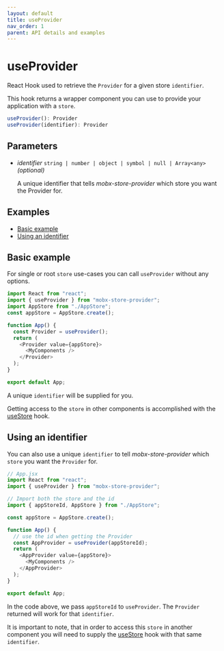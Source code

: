 ```yaml
---
layout: default
title: useProvider
nav_order: 1
parent: API details and examples
---
```


# useProvider

React Hook used to retrieve the `Provider` for a given store `identifier`.

This hook returns a wrapper component you can use to provide your application with a `store`.

```javascript
useProvider(): Provider
useProvider(identifier): Provider
```

## Parameters

- _identifier_ `string | number | object | symbol | null | Array<any>` _(optional)_

  A unique identifier that tells _mobx-store-provider_ which store you want the Provider for.

## Examples

- [Basic example](#basic-example)
- [Using an identifier](#using-an-identifier)

## Basic example

For single or root `store` use-cases you can call `useProvider` without any options.

```javascript
import React from "react";
import { useProvider } from "mobx-store-provider";
import AppStore from "./AppStore";
const appStore = AppStore.create();

function App() {
  const Provider = useProvider();
  return (
    <Provider value={appStore}>
      <MyComponents />
    </Provider>
  );
}

export default App;
```

A unique `identifier` will be supplied for you.

Getting access to the `store` in other components is accomplished with the [useStore](/api/useStore) hook.

## Using an identifier

You can also use a unique `identifier` to tell _mobx-store-provider_ which `store` you want the `Provider` for.

```javascript
// App.jsx
import React from "react";
import { useProvider } from "mobx-store-provider";

// Import both the store and the id
import { appStoreId, AppStore } from "./AppStore";

const appStore = AppStore.create();

function App() {
  // use the id when getting the Provider
  const AppProvider = useProvider(appStoreId);
  return (
    <AppProvider value={appStore}>
      <MyComponents />
    </AppProvider>
  );
}

export default App;
```

In the code above, we pass `appStoreId` to `useProvider`. The `Provider` returned will work for that `identifier`.

It is important to note, that in order to access this `store` in another component you will need to supply the [useStore](/api/useStore#using-an-identifier) hook with that same `identifier`.
